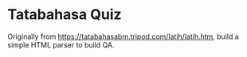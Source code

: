 # Tatabahasa Quiz

Originally from https://tatabahasabm.tripod.com/latih/latih.htm, build a simple HTML parser to build QA.